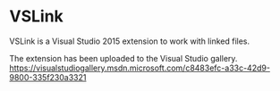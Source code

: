 # VSLink
VSLink is a Visual Studio 2015 extension to work with linked files.

The extension has been uploaded to the Visual Studio gallery.
https://visualstudiogallery.msdn.microsoft.com/c8483efc-a33c-42d9-9800-335f230a3321


